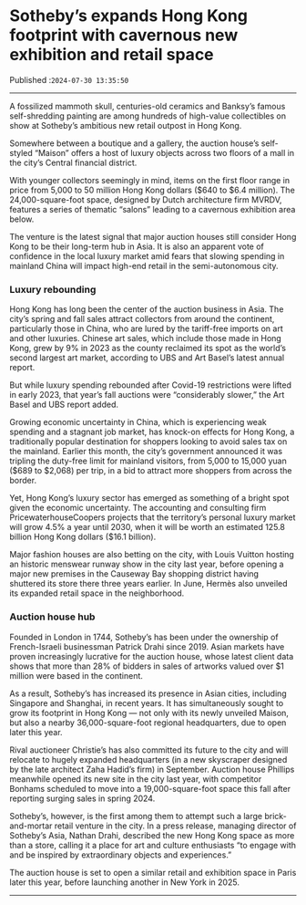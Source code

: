 # Sotheby’s expands Hong Kong footprint with cavernous new exhibition and retail space

Published :`2024-07-30 13:35:50`

---

A fossilized mammoth skull, centuries-old ceramics and Banksy’s famous self-shredding painting are among hundreds of high-value collectibles on show at Sotheby’s ambitious new retail outpost in Hong Kong.

Somewhere between a boutique and a gallery, the auction house’s self-styled “Maison” offers a host of luxury objects across two floors of a mall in the city’s Central financial district.

With younger collectors seemingly in mind, items on the first floor range in price from 5,000 to 50 million Hong Kong dollars ($640 to $6.4 million). The 24,000-square-foot space, designed by Dutch architecture firm MVRDV, features a series of thematic “salons” leading to a cavernous exhibition area below.

The venture is the latest signal that major auction houses still consider Hong Kong to be their long-term hub in Asia. It is also an apparent vote of confidence in the local luxury market amid fears that slowing spending in mainland China will impact high-end retail in the semi-autonomous city.

### Luxury rebounding

Hong Kong has long been the center of the auction business in Asia. The city’s spring and fall sales attract collectors from around the continent, particularly those in China, who are lured by the tariff-free imports on art and other luxuries. Chinese art sales, which include those made in Hong Kong, grew by 9% in 2023 as the county reclaimed its spot as the world’s second largest art market, according to UBS and Art Basel’s latest annual report.

But while luxury spending rebounded after Covid-19 restrictions were lifted in early 2023, that year’s fall auctions were “considerably slower,” the Art Basel and UBS report added.

Growing economic uncertainty in China, which is experiencing weak spending and a stagnant job market, has knock-on effects for Hong Kong, a traditionally popular destination for shoppers looking to avoid sales tax on the mainland. Earlier this month, the city’s government announced it was tripling the duty-free limit for mainland visitors, from 5,000 to 15,000 yuan ($689 to $2,068) per trip, in a bid to attract more shoppers from across the border.

Yet, Hong Kong’s luxury sector has emerged as something of a bright spot given the economic uncertainty. The accounting and consulting firm PricewaterhouseCoopers projects that the territory’s personal luxury market will grow 4.5% a year until 2030, when it will be worth an estimated 125.8 billion Hong Kong dollars ($16.1 billion).

Major fashion houses are also betting on the city, with Louis Vuitton hosting an historic menswear runway show in the city last year, before opening a major new premises in the Causeway Bay shopping district having shuttered its store there three years earlier. In June, Hermès also unveiled its expanded retail space in the neighborhood.

### Auction house hub

Founded in London in 1744, Sotheby’s has been under the ownership of French-Israeli businessman Patrick Drahi since 2019. Asian markets have proven increasingly lucrative for the auction house, whose latest client data shows that more than 28% of bidders in sales of artworks valued over $1 million were based in the continent.

As a result, Sotheby’s has increased its presence in Asian cities, including Singapore and Shanghai, in recent years. It has simultaneously sought to grow its footprint in Hong Kong — not only with its newly unveiled Maison, but also a nearby 36,000-square-foot regional headquarters, due to open later this year.

Rival auctioneer Christie’s has also committed its future to the city and will relocate to hugely expanded headquarters (in a new skyscraper designed by the late architect Zaha Hadid’s firm) in September. Auction house Phillips meanwhile opened its new site in the city last year, with competitor Bonhams scheduled to move into a 19,000-square-foot space this fall after reporting surging sales in spring 2024.

Sotheby’s, however, is the first among them to attempt such a large brick-and-mortar retail venture in the city. In a press release, managing director of Sotheby’s Asia, Nathan Drahi, described the new Hong Kong space as more than a store, calling it a place for art and culture enthusiasts “to engage with and be inspired by extraordinary objects and experiences.”

The auction house is set to open a similar retail and exhibition space in Paris later this year, before launching another in New York in 2025.

---

